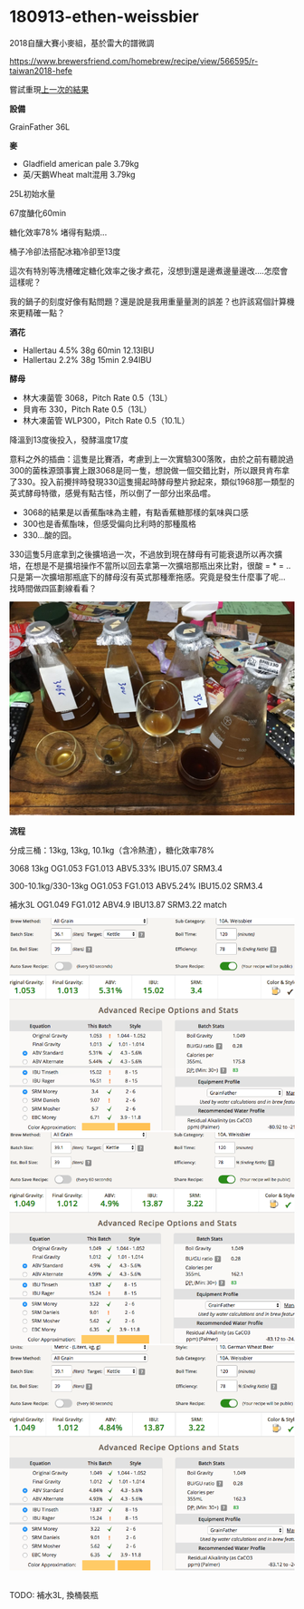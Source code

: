 # 180913-ethen-weissbier

2018自釀大賽小麥組，基於雷大的譜微調

https://www.brewersfriend.com/homebrew/recipe/view/566595/r-taiwan2018-hefe

嘗試重現[上一次的結果](https://github.com/sakura26/ethanol/blob/master/brewingHistory/180413-ethen-rayhefeweizen.md)

**設備**

GrainFather 36L

**麥**

* Gladfield american pale 3.79kg
* 英/天鵝Wheat malt混用 3.79kg

25L初始水量

67度醣化60min

糖化效率78% 堵得有點煩...

桶子冷卻法搭配冰箱冷卻至13度

這次有特別等洗槽確定糖化效率之後才煮花，沒想到還是邊煮邊量邊改....怎麼會這樣呢？

我的鍋子的刻度好像有點問題？還是說是我用重量量測的誤差？也許該寫個計算機來更精確一點？

**酒花**

* Hallertau 4.5% 38g 60min 12.13IBU
* Hallertau 2.2% 38g 15min 2.94IBU

**酵母**
 
* 林大凍菌管 3068，Pitch Rate 0.5（13L）
* 貝肯布 330，Pitch Rate 0.5（13L）
* 林大凍菌管 WLP300，Pitch Rate 0.5（10.1L）

降溫到13度後投入，發酵溫度17度

意料之外的插曲：這隻是比賽酒，考慮到上一次實驗300落敗，由於之前有聽說過300的菌株源頭事實上跟3068是同一隻，想說做一個交錯比對，所以跟貝肯布拿了330。投入前攪拌時發現330這隻揚起時酵母整片掀起來，類似1968那一類型的英式酵母特徵，感覺有點古怪，所以倒了一部分出來品嚐。

* 3068的結果是以香蕉酯味為主體，有點香蕉糖那樣的氣味與口感
* 300也是香蕉酯味，但感受偏向比利時的那種風格
* 330...酸的囧。

330這隻5月底拿到之後擴培過一次，不過放到現在酵母有可能衰退所以再次擴培，在想是不是擴培操作不當所以回去拿第一次擴培那瓶出來比對，很酸 = * = .. 只是第一次擴培那瓶底下的酵母沒有英式那種牽拖感。究竟是發生什麼事了呢... 找時間做四區劃線看看？

![](../img/test147.jpg)

**流程**

分成三桶：13kg, 13kg, 10.1kg（含冷熱渣），糖化效率78%

3068 13kg OG1.053 FG1.013 ABV5.33% IBU15.07 SRM3.4

300-10.1kg/330-13kg OG1.053 FG1.013 ABV5.24% IBU15.02 SRM3.4

補水3L OG1.049 FG1.012 ABV4.9 IBU13.87 SRM3.22 match

![](../img/test144.png)
![](../img/test145.png)
![](../img/test146.png)

##

TODO: 補水3L, 換桶裝瓶